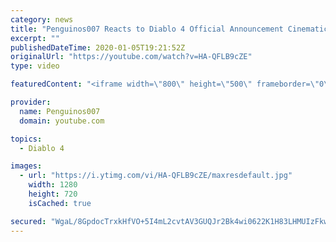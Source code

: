 ```yaml
---
category: news
title: "Penguinos007 Reacts to Diablo 4 Official Announcement Cinematic Trailer (Blizzcon 2019)"
excerpt: ""
publishedDateTime: 2020-01-05T19:21:52Z
originalUrl: "https://youtube.com/watch?v=HA-QFLB9cZE"
type: video

featuredContent: "<iframe width=\"800\" height=\"500\" frameborder=\"0\" src=\"https://www.youtube.com/embed/HA-QFLB9cZE\" allow=\"accelerometer; autoplay; encrypted-media; gyroscope; picture-in-picture\" allowfullscreen></iframe>"

provider:
  name: Penguinos007
  domain: youtube.com

topics:
  - Diablo 4

images:
  - url: "https://i.ytimg.com/vi/HA-QFLB9cZE/maxresdefault.jpg"
    width: 1280
    height: 720
    isCached: true

secured: "WgaL/8GpdocTrxkHfVO+5I4mL2cvtAV3GUQJr2Bk4wi0622K1H83LHMUIzFkwtsUHcvw8l9S4P6hHS7EETeMju51xhax1Cl239l+H2MErK785mMSwbltSQ9bIilIsrCJHWJknDvspgrLdHg6ZEdCsfKZHBO2CCJfBg414qf0BAT3HzQCzqJsms00JpkH3ZvXQYlKUWaSJxQq2SAmT1ro/tYfQdHtuspxPrhMsfK+ZdP9dGnAgvgVjHbrllsgZG/htnhoxZklOLchIbJFoIEi9rIJ0f79sVJ6LoGUVHA+KukXnryjyflrnmVg4AfBzF/DEp1G+sN5RXISHNJqAgUBGv5LNsXZcTUodKWvgrQc9NFDwfZe20+sWA2bVQBCRkrrBNaErgBUTdA4ZxLmL8iykKvNyK/zVr9xBNuyGs80f9revi3IX4QTuqysMLMeycSP;vaaDOuZQSJNbrCt7g22Esg=="
---
```


